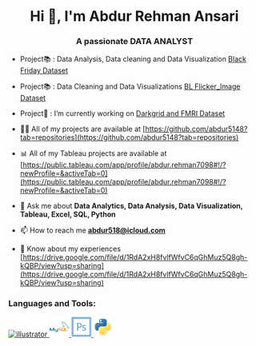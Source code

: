<h1 align="center">Hi 👋, I'm Abdur Rehman Ansari</h1>
<h3 align="center">A passionate DATA ANALYST</h3>

- Project📚 : Data Analysis, Data cleaning and Data Visualization [Black Friday Dataset](https://github.com/abdur5148/Black-Friday-Dataset/blob/main/%20Black%20Friday%20Dataset.ipynb)

- Project📚 : Data Cleaning and Data Visualizations [BL Flicker_Image Dataset](https://github.com/abdur5148/BL-Flicker-Images-Dataset/blob/main/Project_1.ipynb)

- Project📝 : I’m currently working on [Darkgrid and FMRI Dataset](https://github.com/abdur5148/Darkgrid-and-FMRI-Dataset/blob/main/Seaborn%20Visualization.ipynb)

- 👨‍💻 All of my projects are available at [https://github.com/abdur5148?tab=repositories](https://github.com/abdur5148?tab=repositories)

- 📊 All of my Tableau projects are available at [https://public.tableau.com/app/profile/abdur.rehman7098#!/?newProfile=&activeTab=0](https://public.tableau.com/app/profile/abdur.rehman7098#!/?newProfile=&activeTab=0)

- 💬 Ask me about **Data Analytics, Data Analysis, Data Visualization, Tableau, Excel, SQL, Python**

- 📫 How to reach me **abdur518@icloud.com**

- 📄 Know about my experiences [https://drive.google.com/file/d/1RdA2xH8fvlfWfvC6qGhMuz5Q8gh-kQBP/view?usp=sharing](https://drive.google.com/file/d/1RdA2xH8fvlfWfvC6qGhMuz5Q8gh-kQBP/view?usp=sharing)



<h3 align="left">Languages and Tools:</h3>
<p align="left"> <a href="https://www.adobe.com/in/products/illustrator.html" target="_blank"> <img src="https://www.vectorlogo.zone/logos/adobe_illustrator/adobe_illustrator-icon.svg" alt="illustrator" width="40" height="40"/> </a> <a href="https://www.mysql.com/" target="_blank"> <img src="https://raw.githubusercontent.com/devicons/devicon/master/icons/mysql/mysql-original-wordmark.svg" alt="mysql" width="40" height="40"/> </a> <a href="https://www.photoshop.com/en" target="_blank"> <img src="https://raw.githubusercontent.com/devicons/devicon/master/icons/photoshop/photoshop-line.svg" alt="photoshop" width="40" height="40"/> </a> <a href="https://www.python.org" target="_blank"> <img src="https://raw.githubusercontent.com/devicons/devicon/master/icons/python/python-original.svg" alt="python" width="40" height="40"/> </a> </p>
